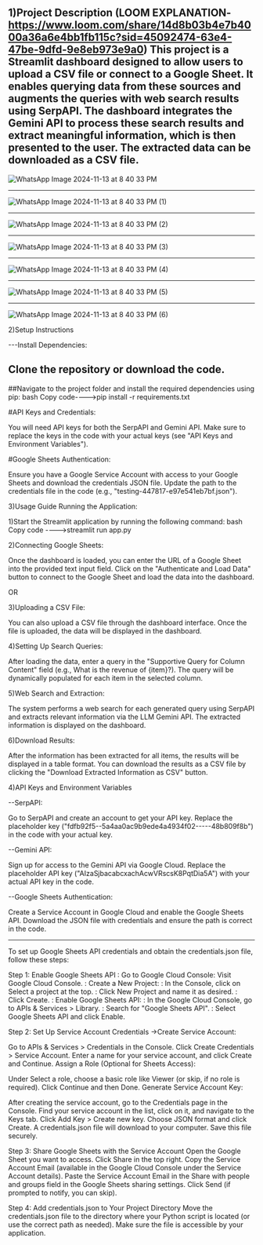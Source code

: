 1)Project Description (LOOM EXPLANATION-https://www.loom.com/share/14d8b03b4e7b4000a36a6e4bb1fb115c?sid=45092474-63e4-47be-9dfd-9e8eb973e9a0)
This project is a Streamlit dashboard designed to allow users to upload a CSV file or connect to a Google Sheet. It enables querying data from these sources and augments the queries with web search results using SerpAPI. The dashboard integrates the Gemini API to process these search results and extract meaningful information, which is then presented to the user. The extracted data can be downloaded as a CSV file.
-------------------------------------------------------------------------------------------------------------------------------------------------------------
![WhatsApp Image 2024-11-13 at 8 40 33 PM](https://github.com/user-attachments/assets/4e320081-41ad-4232-82c3-cf10e4782bac)

-------------------------------------------------------------------------------------------------------------------------------------------------------------
![WhatsApp Image 2024-11-13 at 8 40 33 PM (1)](https://github.com/user-attachments/assets/fc030962-a04c-47c4-b143-b21a5a462558)

-------------------------------------------------------------------------------------------------------------------------------------------------------------
![WhatsApp Image 2024-11-13 at 8 40 33 PM (2)](https://github.com/user-attachments/assets/b71589c1-0822-4907-9c3b-8bbcdc925b70)

-------------------------------------------------------------------------------------------------------------------------------------------------------------
![WhatsApp Image 2024-11-13 at 8 40 33 PM (3)](https://github.com/user-attachments/assets/ff41728f-88c8-49ef-97e5-dd51200302cb)

-------------------------------------------------------------------------------------------------------------------------------------------------------------
![WhatsApp Image 2024-11-13 at 8 40 33 PM (4)](https://github.com/user-attachments/assets/f50ea35d-23ff-476c-ab0b-7f758bffc5d2)

-------------------------------------------------------------------------------------------------------------------------------------------------------------
![WhatsApp Image 2024-11-13 at 8 40 33 PM (5)](https://github.com/user-attachments/assets/92f5b6a6-2fac-4aca-bbcf-9c95d1199704)

-------------------------------------------------------------------------------------------------------------------------------------------------------------
![WhatsApp Image 2024-11-13 at 8 40 33 PM (6)](https://github.com/user-attachments/assets/40d2f987-3fa6-4243-8839-ebdee682ed1a)



2)Setup Instructions

---Install Dependencies:

## Clone the repository or download the code.

##Navigate to the project folder and install the required dependencies using pip:
bash
Copy code---->pip install -r requirements.txt

#API Keys and Credentials:

You will need API keys for both the SerpAPI and Gemini API. Make sure to replace the keys in the code with your actual keys (see "API Keys and Environment Variables").


#Google Sheets Authentication:

Ensure you have a Google Service Account with access to your Google Sheets and download the credentials JSON file.
Update the path to the credentials file in the code (e.g., "testing-447817-e97e541eb7bf.json").

3)Usage Guide
Running the Application:

1)Start the Streamlit application by running the following command:
bash
Copy code ---->streamlit run app.py

2)Connecting Google Sheets:

Once the dashboard is loaded, you can enter the URL of a Google Sheet into the provided text input field.
Click on the "Authenticate and Load Data" button to connect to the Google Sheet and load the data into the dashboard.

OR

3)Uploading a CSV File:

You can also upload a CSV file through the dashboard interface. Once the file is uploaded, the data will be displayed in the dashboard.

4)Setting Up Search Queries:

After loading the data, enter a query in the "Supportive Query for Column Content" field (e.g., What is the revenue of {item}?).
The query will be dynamically populated for each item in the selected column.

5)Web Search and Extraction:

The system performs a web search for each generated query using SerpAPI and extracts relevant information via the LLM Gemini API.
The extracted information is displayed on the dashboard.

6)Download Results:

After the information has been extracted for all items, the results will be displayed in a table format.
You can download the results as a CSV file by clicking the "Download Extracted Information as CSV" button.


4)API Keys and Environment Variables

--SerpAPI:

Go to SerpAPI and create an account to get your API key.
Replace the placeholder key ("fdfb92f5--5a4aa0ac9b9ede4a4934f02-----48b809f8b") in the code with your actual key.

--Gemini API:

Sign up for access to the Gemini API via Google Cloud.
Replace the placeholder API key ("AIzaSjbacabcxachAcwVRscsK8PqtDia5A") with your actual API key in the code.

--Google Sheets Authentication:

Create a Service Account in Google Cloud and enable the Google Sheets API.
Download the JSON file with credentials and ensure the path is correct in the code.




----------------------------------------------------------------------------------

To set up Google Sheets API credentials and obtain the credentials.json file, follow these steps:

Step 1: Enable Google Sheets API
      : Go to Google Cloud Console: Visit Google Cloud Console.
      : Create a New Project:
      : In the Console, click on Select a project at the top.
      : Click New Project and name it as desired.
      : Click Create.
      : Enable Google Sheets API:
      : In the Google Cloud Console, go to APIs & Services > Library.
      : Search for "Google Sheets API".
      : Select Google Sheets API and click Enable.

Step 2: Set Up Service Account Credentials ->Create Service Account:

Go to APIs & Services > Credentials in the Console.
Click Create Credentials > Service Account.
Enter a name for your service account, and click Create and Continue.
Assign a Role (Optional for Sheets Access):

Under Select a role, choose a basic role like Viewer (or skip, if no role is required).
Click Continue and then Done.
Generate Service Account Key:

After creating the service account, go to the Credentials page in the Console.
Find your service account in the list, click on it, and navigate to the Keys tab.
Click Add Key > Create new key.
Choose JSON format and click Create.
A credentials.json file will download to your computer. Save this file securely.

Step 3: Share Google Sheets with the Service Account
Open the Google Sheet you want to access.
Click Share in the top right.
Copy the Service Account Email (available in the Google Cloud Console under the Service Account details).
Paste the Service Account Email in the Share with people and groups field in the Google Sheets sharing settings.
Click Send (if prompted to notify, you can skip).

Step 4: Add credentials.json to Your Project Directory
Move the credentials.json file to the directory where your Python script is located (or use the correct path as needed).
Make sure the file is accessible by your application.
